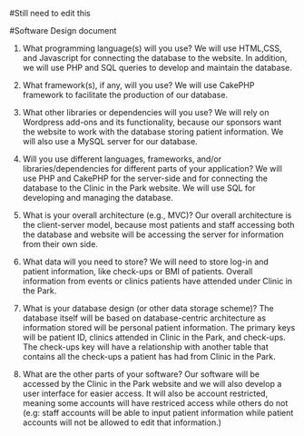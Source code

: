 #Still need to edit this 

 #Software Design document
1.  What programming language(s) will you use? We will use HTML,CSS, and Javascript for connecting the database to the website. In addition, we will use PHP and SQL queries to develop and maintain the database. 
 
2.  What framework(s), if any, will you use? We will use CakePHP framework to facilitate the production of our database. 
 
3.  What other libraries or dependencies will you use? We will rely on Wordpress add-ons and its functionality, because our sponsors want the website to work with the database storing patient information. We will also use a MySQL server for our database.   
 
4.  Will you use different languages, frameworks, and/or libraries/dependencies for different parts of your application? 
    We will use PHP and  CakePHP for the server-side and for connecting the database to the Clinic in the Park  website. We will use SQL for developing and managing the database. 
 
5.  What is your overall architecture (e.g., MVC)? Our overall architecture is the client-server model, because most patients and staff accessing both the database and website will be accessing the server for information from their own side.
 
6.  What data will you need to store? We will need to store log-in and patient information, like check-ups or BMI of patients.  Overall information from events or clinics patients have attended under Clinic in the Park.  

7.  What is your database design (or other data storage scheme)?  The database itself will be based on database-centric architecture as information stored will be personal patient information.  The primary keys will be patient ID, clinics attended in Clinic in the Park, and check-ups. The check-ups key will have a relationship with another table that contains all the check-ups a patient has had from Clinic in the Park. 
 
8.  What are the other parts of your software? Our software will be accessed by the Clinic in the Park website and we will also develop a user interface for easier access. It will also be account restricted, meaning some accounts will have restriced access while others do not (e.g: staff accounts will be able to input patient information while patient accounts will not be allowed to edit that information.)

